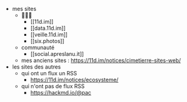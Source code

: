 - mes sites
	- 🌲🌲🌲
		- [[11d.im]]
		- [[data.11d.im]]
		- [[veille.11d.im]]
		- [[six.photos]]
	- communauté
		- [[social.apreslanu.it]]
	- mes anciens sites : https://11d.im/notices/cimetierre-sites-web/
- les sites des autres
	- qui ont un flux un RSS
		- https://11d.im/notices/ecosysteme/
	- qui n'ont pas de flux RSS
		- https://hackmd.io/@pac